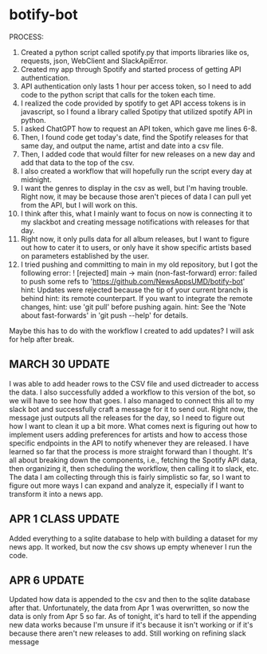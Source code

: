# botify-bot

PROCESS:

1. Created a python script called spotify.py that imports libraries like os, requests, json, WebClient and SlackApiError.
2. Created my app through Spotify and started process of getting API authentication.
3. API authentication only lasts 1 hour per access token, so I need to add code to the python script that calls for the token each time. 
4. I realized the code provided by spotify to get API access tokens is in javascript, so I found a library called Spotipy that utilized spotify API in python.
5. I asked ChatGPT how to request an API token, which gave me lines 6-8. 
6. Then, I found code get today's date, find the Spotify releases for that same day, and output the name, artist and date into a csv file.
7. Then, I added code that would filter for new releases on a new day and add that data to the top of the csv.
8. I also created a workflow that will hopefully run the script every day at midnight.
9. I want the genres to display in the csv as well, but I'm having trouble. Right now, it may be because those aren't pieces of data I can pull yet from the API, but I will work on this.
10. I think after this, what I mainly want to focus on now is connecting it to my slackbot and creating message notifications with releases for that day.
11. Right now, it only pulls data for all album releases, but I want to figure out how to cater it to users, or only have it show specific artists based on parameters established by the user. 
12. I tried pushing and committing to main in my old repository, but I got the following error:
 ! [rejected]        main -> main (non-fast-forward)
error: failed to push some refs to 'https://github.com/NewsAppsUMD/botify-bot'
hint: Updates were rejected because the tip of your current branch is behind
hint: its remote counterpart. If you want to integrate the remote changes,
hint: use 'git pull' before pushing again.
hint: See the 'Note about fast-forwards' in 'git push --help' for details.

Maybe this has to do with the workflow I created to add updates? I will ask for help after break. 

## MARCH 30 UPDATE

I was able to add header rows to the CSV file and used dictreader to access the data. I also successfully added a workflow to this version of the bot, so we will have to see how that goes. I also managed to connect this all to my slack bot and successfully craft a message for it to send out. Right now, the message just outputs all the releases for the day, so I need to figure out how I want to clean it up a bit more. What comes next is figuring out how to implement users adding preferences for artists and how to access those specific endpoints in the API to notify whenever they are released. I have learned so far that the process is more straight forward than I thought. It's all about breaking down the components, i.e., fetching the Spotify API data, then organizing it, then scheduling the workflow, then calling it to slack, etc. The data I am collecting through this is fairly simplistic so far, so I want to figure out more ways I can expand and analyze it, especially if I want to transform it into a news app.

## APR 1 CLASS UPDATE

Added everything to a sqlite database to help with building a dataset for my news app. It worked, but now the csv shows up empty whenever I run the code.

## APR 6 UPDATE

Updated how data is appended to the csv and then to the sqlite database after that. Unfortunately, the data from Apr 1 was overwritten, so now the data is only from Apr 5 so far. As of tonight, it's hard to tell if the appending new data works because I'm unsure if it's because it isn't working or if it's because there aren't new releases to add. Still working on refining slack message